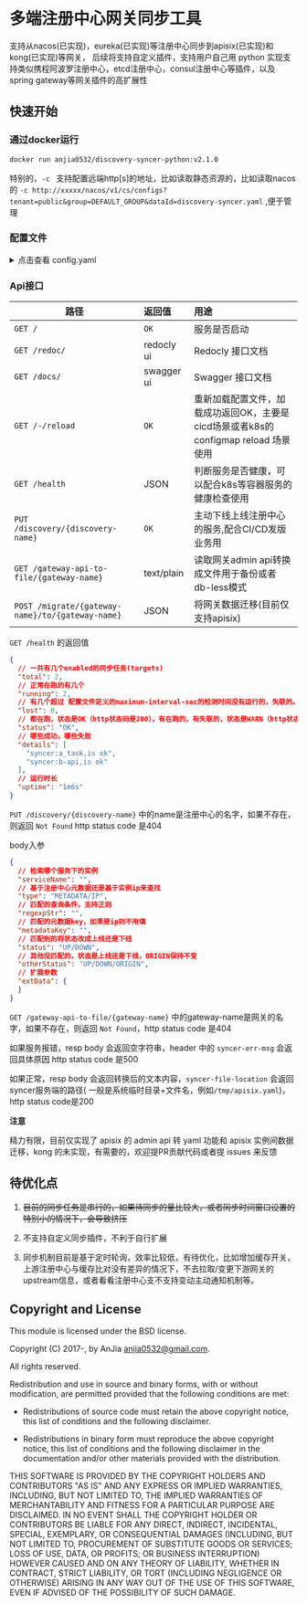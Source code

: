 # 多端注册中心网关同步工具

支持从nacos(已实现)，eureka(已实现)等注册中心同步到apisix(已实现)和kong(已实现)等网关，
后续将支持自定义插件，支持用户自己用 python 实现支持类似携程阿波罗注册中心，etcd注册中心，consul注册中心等插件，以及spring
gateway等网关插件的高扩展性

## 快速开始

### 通过docker运行

```bash
docker run anjia0532/discovery-syncer-python:v2.1.0
```

特别的，`-c ` 支持配置远端http[s]的地址，比如读取静态资源的，比如读取nacos的
`-c http://xxxxx/nacos/v1/cs/configs?tenant=public&group=DEFAULT_GROUP&dataId=discovery-syncer.yaml` ,便于管理

### 配置文件

<details>
<summary>点击查看 config.yaml</summary>
<pre><code>

```yaml
# 注册中心,map形式
discovery-servers:
  # nacos1 是注册中心的名字，可以随便定义，但是不能重复
  nacos1:
    # 类型，目前仅支持 nacos和eureka
    type: nacos
    # 默认，如果注册中心没有返回权重时，添加的默认权重
    weight: 100
    # 注册中心的url前缀
    prefix: /nacos/v1/
    # 注册中心的连接地址，注意最后不能带/
    host: "http://nacos-server:8858"
  eureka1:
    type: eureka
    weight: 100
    prefix: /eureka/
    # 对于basic认证，可以这么写
    host: "http://admin:admin@eureka-server:8761"

# 网关,map形式
gateway-servers:
  # 网关名字，可以随便写，但是不能重复
  apisix1:
    # 网关类型，目前支持apisix和kong
    type: apisix
    # 管理端host,注意最后不能有/
    admin-url: http://apisix-server:9080
    # 管理端uri前缀
    prefix: /apisix/admin/
    # 特别的扩展参数，在config里用key:value形式添加
    config:
      X-API-KEY: xxxxx
      # apisix admin api 目前2.15.x 和 3.x 差异较大 详见 https://apisix.apache.org/zh/docs/apisix/next/upgrade-guide-from-2.15.x-to-3.0.0/
      # 默认是v2，如果是3.x的，请改成v3
      version: v2
  kong1:
    type: kong
    admin-url: http://kong-server:8001
    prefix: /upstreams/
    config:
      # kong 的 list all targets 接口地址，老版本是 /targets/all，新版本是 /targets，不填默认是 /targets
      targets_uri: /targets/all

# 同步任务，列表形式
targets:
  # 注意同一个注册中心，但是有多个租户（类似nacos的命名空间）时，不需要创建多个相同的注册中心
  # 只需要创建多个targets，然后改config的扩展参数即可
  # 第一个任务
  # 注册中心，来源
  - discovery: nacos1
    # 网关，目标
    gateway: apisix1
    # 是否启用
    enabled: false
    # 拉取间隔
    # 支持crontab格式(5位 * * * * * == 分 时 日 月 周 6位 * * * * * * == 秒 分 时 日 月 周)
    # 特殊值                  | 描述                                                 | 示例
    # @yearly (or @annually) | 每年1月1日 午夜零点零分零秒执行一次                     | 0 0 0 1 1 *
    # @monthly               | 每月1日 午夜零点零分零秒执行一次                        | 0 0 0 1 * *
    # @weekly                | 每周日的午夜零点零分零秒执行一次                        | 0 0 0 * * 0
    # @daily (or @midnight)  | 每天的午夜零点零分零秒执行一次                          | 0 0 0 * * *
    # @hourly                | 每小时的零分零秒执行一次                               | 0 0 * * * *
    # @reboot                | 启动时执行一次                                        | -
    # @every                 | 每多久执行一次(仅支持s(秒)/m(分)/h(时),且一次只能用一种)  | */30 * * * * *  
    fetch-interval: "*/10 * * * * *"
    # 默认是把能拉倒的注册中心的服务都拉过来，有些不需要的，则进行排除,支持正则
    exclude-service: [ 'ex*','test' ]
    # 同步到网关的upstream的名字的前缀，便于管理
    upstream-prefix: nacos1
    # 本次同步唯一key，为空则是discovery-gateway
    name: nacos1-apisix1
    # 对于health检查时，超过限定秒数的，认为是失联状态，默认是10秒
    maximum-interval-sec: 20
    # 扩展参数
    config:
      # nacos 的groupName
      groupName: DEFAULT_GROUP
      # nacos的 namespace
      namespaceId: test
      # 创建到apisix 的upstream的默认模板，具体支持的模板语法，自行搜索 golang text/template
      template: |
        {
            "id": "$name",
            "timeout": {
                "connect": 30,
                "send": 30,
                "read": 30
            },
            "name": "$name",
            "nodes": $nodes,
            "type":"roundrobin",
            "desc": "auto sync by https://github.com/anjia0532/discovery-syncer-python"
        }

  - discovery: eureka1
    gateway: kong1
    enabled: false
    fetch-interval: "*/5 * * * * *"
    maximum-interval-sec: 10
    config:
      template: |
        {
            "name": "$name",
            "algorithm": "round-robin",
            "hash_on": "none",
            "hash_fallback": "none",
            "hash_on_cookie_path": "/",
            "slots": 10000,
            "healthchecks": {
                "passive": {
                    "healthy": {
                        "http_statuses": [200, 201, 202, 203, 204, 205, 206, 207, 208, 226, 300, 301, 302, 303, 304, 305, 306, 307, 308],
                        "successes": 0
                    },
                    "type": "http",
                    "unhealthy": {
                        "http_statuses": [429, 500, 503],
                        "timeouts": 0,
                        "http_failures": 0,
                        "tcp_failures": 0
                    }
                },
                "active": {
                    "timeout": 1,
                    "https_sni": "example.com",
                    "http_path": "/",
                    "concurrency": 10,
                    "https_verify_certificate": true,
                    "type": "http",
                    "healthy": {
                        "http_statuses": [200, 302],
                        "successes": 0,
                        "interval": 0
                    },
                    "unhealthy": {
                        "http_statuses": [429, 404, 500, 501, 502, 503, 504, 505],
                        "timeouts": 0,
                        "http_failures": 0,
                        "interval": 0,
                        "tcp_failures": 0
                    }
                },
                "threshold": 0
            },
            "tags": ["discovery-syncer-auto"]
        }
```

</code></pre>
</details>

### Api接口

| 路径                                               | 返回值        | 用途                                                     |
|--------------------------------------------------|:-----------|:-------------------------------------------------------|
| `GET /`                                          | `OK`       | 服务是否启动                                                 |
| `GET /redoc/`                                    | redocly ui | Redocly 接口文档                                           |
| `GET /docs/`                                     | swagger ui | Swagger 接口文档                                           |
| `GET /-/reload`                                  | `OK`       | 重新加载配置文件，加载成功返回OK，主要是cicd场景或者k8s的configmap reload 场景使用 |
| `GET /health`                                    | JSON       | 判断服务是否健康，可以配合k8s等容器服务的健康检查使用                           |
| `PUT /discovery/{discovery-name}`                | `OK`       | 主动下线上线注册中心的服务,配合CI/CD发版业务用                             |
| `GET /gateway-api-to-file/{gateway-name}`        | text/plain | 读取网关admin api转换成文件用于备份或者db-less模式                      |
| `POST /migrate/{gateway-name}/to/{gateway-name}` | JSON       | 将网关数据迁移(目前仅支持apisix)                                   |

`GET /health` 的返回值

```json
{
  // 一共有几个enabled的同步任务(targets)
  "total": 2,
  // 正常在跑的有几个
  "running": 2,
  // 有几个超过 配置文件定义的maximum-interval-sec的检测时间没有运行的，失联的。
  "lost": 0,
  // 都在跑，状态是OK（http状态码是200），有在跑的，有失联的，状态是WARN（http状态码是200），全部失联，状态是DOWN(http状态码500)
  "status": "OK",
  // 哪些成功，哪些失败
  "details": [
    "syncer:a_task,is ok",
    "syncer:b-api,is ok"
  ],
  // 运行时长
  "uptime": "1m6s"
}

```

`PUT /discovery/{discovery-name}` 中的name是注册中心的名字，如果不存在，则返回 `Not Found` http status code 是404

body入参

```json
{
  // 检索哪个服务下的实例
  "serviceName": "",
  // 基于注册中心元数据还是基于实例ip来查找
  "type": "METADATA/IP",
  // 匹配的查询条件，支持正则
  "regexpStr": "",
  // 匹配的元数据key，如果是ip则不用填
  "metadataKey": "",
  // 匹配到的将状态改成上线还是下线
  "status": "UP/DOWN",
  // 其他没匹配的，状态是上线还是下线，ORIGIN保持不变
  "otherStatus": "UP/DOWN/ORIGIN",
  // 扩展参数
  "extData": {
  }
}
```

`GET /gateway-api-to-file/{gateway-name}` 中的gateway-name是网关的名字，如果不存在，则返回 `Not Found`，http status code
是404

如果服务报错，resp body 会返回空字符串，header 中的 `syncer-err-msg` 会返回具体原因 http status code 是500

如果正常，resp body 会返回转换后的文本内容，`syncer-file-location` 会返回syncer服务端的路径(
一般是系统临时目录+文件名，例如`/tmp/apisix.yaml`)， http status
code是200

**注意**

精力有限，目前仅实现了 apisix 的 admin api 转 yaml 功能和 apisix 实例间数据迁移，kong 的未实现，有需要的，欢迎提PR贡献代码或者提
issues 来反馈

## 待优化点

1. ~~目前的同步任务是串行的，如果待同步的量比较大，或者同步时间窗口设置的特别小的情况下，会导致挤压~~

2. 不支持自定义同步插件，不利于自行扩展

3. 同步机制目前是基于定时轮询，效率比较低，有待优化，比如增加缓存开关，上游注册中心与缓存比对没有差异的情况下，不去拉取/变更下游网关的upstream信息，或者看看注册中心支不支持变动主动通知机制等。

Copyright and License
---

This module is licensed under the BSD license.

Copyright (C) 2017-, by AnJia <anjia0532@gmail.com>.

All rights reserved.

Redistribution and use in source and binary forms, with or without modification, are permitted provided that the
following conditions are met:

* Redistributions of source code must retain the above copyright notice, this list of conditions and the following
  disclaimer.

* Redistributions in binary form must reproduce the above copyright notice, this list of conditions and the following
  disclaimer in the documentation and/or other materials provided with the distribution.

THIS SOFTWARE IS PROVIDED BY THE COPYRIGHT HOLDERS AND CONTRIBUTORS "AS IS" AND ANY EXPRESS OR IMPLIED WARRANTIES,
INCLUDING, BUT NOT LIMITED TO, THE IMPLIED WARRANTIES OF MERCHANTABILITY AND FITNESS FOR A PARTICULAR PURPOSE ARE
DISCLAIMED. IN NO EVENT SHALL THE COPYRIGHT HOLDER OR CONTRIBUTORS BE LIABLE FOR ANY DIRECT, INDIRECT, INCIDENTAL,
SPECIAL, EXEMPLARY, OR CONSEQUENTIAL DAMAGES (INCLUDING, BUT NOT LIMITED TO, PROCUREMENT OF SUBSTITUTE GOODS OR
SERVICES; LOSS OF USE, DATA, OR PROFITS; OR BUSINESS INTERRUPTION) HOWEVER CAUSED AND ON ANY THEORY OF LIABILITY,
WHETHER IN CONTRACT, STRICT LIABILITY, OR TORT (INCLUDING NEGLIGENCE OR OTHERWISE) ARISING IN ANY WAY OUT OF THE USE OF
THIS SOFTWARE, EVEN IF ADVISED OF THE POSSIBILITY OF SUCH DAMAGE.
